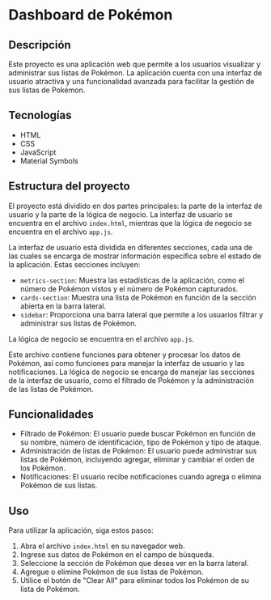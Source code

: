   # Dashboard de Pokémon

  ## Descripción

  Este proyecto es una aplicación web que permite a los usuarios visualizar y administrar sus listas de Pokémon. La aplicación cuenta con una interfaz de usuario atractiva y una funcionalidad avanzada para facilitar la gestión de sus listas de Pokémon.

  ## Tecnologías

  - HTML
  - CSS
  - JavaScript
  - Material Symbols

  ## Estructura del proyecto

  El proyecto está dividido en dos partes principales: la parte de la interfaz de usuario y la parte de la lógica de negocio. La interfaz de usuario se encuentra en el archivo `index.html`, mientras que la lógica de negocio se encuentra en el archivo `app.js`.

  La interfaz de usuario está dividida en diferentes secciones, cada una de las cuales se encarga de mostrar información específica sobre el estado de la aplicación. Estas secciones incluyen:

  - `metrics-section`: Muestra las estadísticas de la aplicación, como el número de Pokémon vistos y el número de Pokémon capturados.
  - `cards-section`: Muestra una lista de Pokémon en función de la sección abierta en la barra lateral.
  - `sidebar`: Proporciona una barra lateral que permite a los usuarios filtrar y administrar sus listas de Pokémon.

  La lógica de negocio se encuentra en el archivo `app.js`.                                         

  Este archivo contiene funciones para obtener y procesar los datos de Pokémon, así como funciones para manejar la interfaz de usuario y las notificaciones. La lógica de negocio se encarga de manejar las secciones de la interfaz de usuario, como el filtrado de Pokémon y la administración de las listas de Pokémon.

  ## Funcionalidades

  - Filtrado de Pokémon: El usuario puede buscar Pokémon en función de su nombre, número de identificación, tipo de Pokémon y tipo de ataque.
  - Administración de listas de Pokémon: El usuario puede administrar sus listas de Pokémon, incluyendo agregar, eliminar y cambiar el orden de los Pokémon.
  - Notificaciones: El usuario recibe notificaciones cuando agrega o elimina Pokémon de sus listas.

  ## Uso

  Para utilizar la aplicación, siga estos pasos:

  1. Abra el archivo `index.html` en su navegador web.
  2. Ingrese sus datos de Pokémon en el campo de búsqueda.
  3. Seleccione la sección de Pokémon que desea ver en la barra lateral.
  4. Agregue o elimine Pokémon de sus listas de Pokémon.
  5. Utilice el botón de "Clear All" para eliminar todos los Pokémon de su lista de Pokémon.